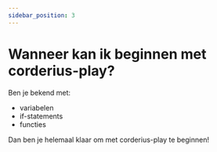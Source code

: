```yaml
---
sidebar_position: 3
---
```


# Wanneer kan ik beginnen met corderius-play?

Ben je bekend met:
- variabelen
- if-statements
- functies

Dan ben je helemaal klaar om met corderius-play te beginnen!